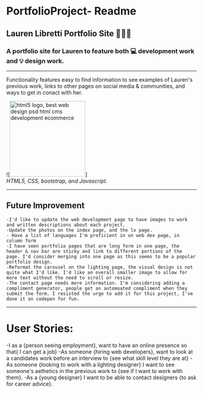 # PortfolioProject- Readme 

## Lauren Libretti Portfolio Site 🙋🏻‍♀️

### A portfolio site for Lauren to feature both 💻 development work and 💡 design work. 
----
Functionality features easy to find information to see examples of Lauren's previous work, links to other pages on social media & communities, and ways to get in conact with her. 

![<a href="https://www.freepnglogos.com/images/html5-logo-31819.html" title="Image from freepnglogos.com"><img src="https://www.freepnglogos.com/uploads/html5-logo-png/html5-logo-best-web-design-psd-html-cms-development-ecommerce-6.png" width="200" alt="html5 logo, best web design psd html cms development ecommerce" /></a>]  
*HTML5, CSS, bootstrap, and Javascript*.

----
## Future Improvement

    -I'd like to update the web development page to have images to work and written descriptions about each project.
    -Update the photos on the index page, and the lx page. 
    - Have a list of languages I'm proficient in on web dev page, in column form
    -I have seen portfolio pages that are long form in one page, the header & nav bar are sticky and link to different portions of the page. I'd consider merging into one page as this seems to be a popular portfolio design. 
    -Reformat the carousel on the lighting page, the visual design is not quite what I'd like. I'd like an overall smaller image to allow for more text without the need to scroll or resize.
    -The contact page needs more information. I'm considering adding a compliment generator, people get an automoated compliment when they submit the form. I resisted the urge to add it for this project, I've done it on codepen for fun.
    
----
# User Stories: 
-I as a {person seeing employment}, want to have an online presence so that{ I can get a job}
-As someone {hiring  web developers}, want to look at a candidates work before an interview to {see what skill level they are at}
-As someone {looking to work with a lighting designer} I want to see someone's aethetics in the previous work to {see if I want to work with them}.
-As a {young designer} I want to be able to contact designers {to ask for career advice}.
